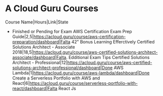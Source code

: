 # A Cloud Guru Courses

Course Name|Hours|Link|State

* Finished or Pending for Exam
AWS Certification Exam Prep Guide|2,5|https://acloud.guru/course/aws-certification-preparation/dashboard|Falta 42" Bonus Learning Efferctively
Certified Solutions Architect - Associate 2018|18,5|https://acloud.guru/course/aws-certified-solutions-architect-associate/dashboard|Falta. Edditional Exam Tips
Certified Solutions Architect - Professional|12|https://acloud.guru/course/aws-certified-solutions-architect-professional/dashboard|Done
AWS Lambda|1|https://acloud.guru/course/aws-lambda/dashboard|Done
Create a Serverless Portfolio with AWS and React|6|https://acloud.guru/course/serverless-portfolio-with-react/dashboard|Falta React Js
